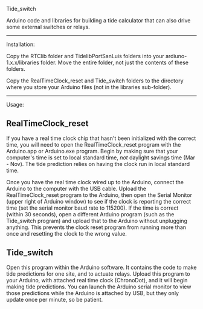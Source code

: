 Tide_switch

Arduino code and libraries for building a tide calculator that can
also drive some external switches or relays.

-----------------------------------------------
Installation:

Copy the RTClib folder and TidelibPortSanLuis folders into your
ardiuno-1.x.x/libraries folder. Move the entire folder, not just the
contents of these folders. 

Copy the RealTimeClock_reset and Tide_switch folders to the 
directory where you store your Arduino files (not in the 
libraries sub-folder). 

----------------------------------------------
Usage:

RealTimeClock_reset
--------------------------
If you have a real time clock chip that hasn't been initialized
with the correct time, you will need to open the RealTimeClock_reset
program with the Arduino.app or Arduino.exe program. Begin by making
sure that your computer's time is set to local standard time, *not*
daylight savings time (Mar - Nov). The tide prediction relies on 
having the clock run in local standard time.

Once you have the
real time clock wired up to the Arduino, connect the Arduino to the 
computer with the USB cable. Upload the RealTimeClock_reset program
to the Arduino, then open the Serial Monitor (upper right of Arduino
window) to see if the clock is reporting the correct time (set the serial 
monitor baud rate to 115200). If the time is correct (within 30 seconds),
open a different Arduino program (such as the Tide_switch program) and
upload that to the Arduino without unplugging anything. This prevents the
clock reset program from running more than once and resetting the clock to
the wrong value. 

Tide_switch
-----------------------
Open this program within the Arduino software. It contains the code to
make tide predictions for one site, and to actuate relays. Upload this 
program to your Arduino, with attached real time clock (ChronoDot), and
it will begin making tide predictions. You can launch the Arduino serial
monitor to view those predictions while the Arduino is attached by USB, 
but they only update once per minute, so be patient. 



